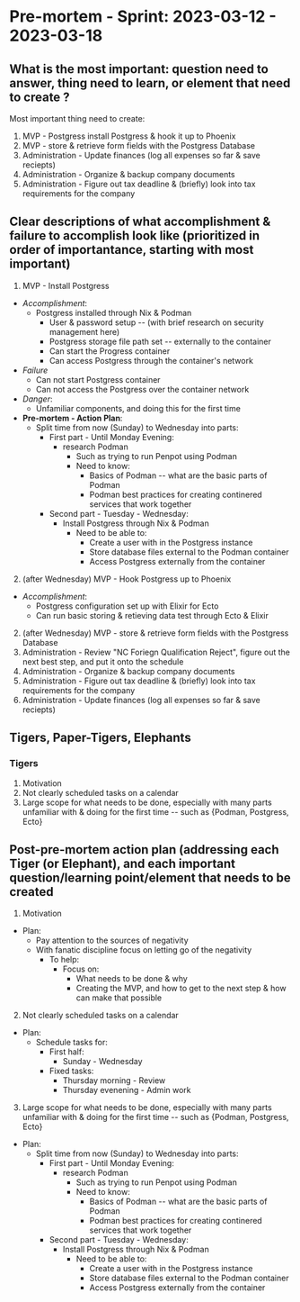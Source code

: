# Pre-mortem - Sprint: 2023-03-12 - 2023-03-18


## What is the most important: question need to answer, thing need to learn, or element that need to create ?

Most important thing need to create:

1. MVP - Postgress install Postgress & hook it up to Phoenix
2. MVP - store & retrieve form fields with the Postgress Database
3. Administration - Update finances (log all expenses so far & save reciepts)
4. Administration - Organize & backup company documents
5. Administration - Figure out tax deadline & (briefly) look into tax requirements for the company

## Clear descriptions of what accomplishment & failure to accomplish look like (prioritized in order of importantance, starting with most important)

1. MVP - Install Postgress
  - *Accomplishment*:
    - Postgress installed through Nix & Podman
      - User & password setup -- (with brief research on security management here)
      - Postgress storage file path set -- externally to the container
      - Can start the Progress container
      - Can access Postgress through the container's network
  - *Failure*
    - Can not start Postgress container
    - Can not access the Postgress over the container network
  - *Danger*:
    - Unfamiliar components, and doing this for the first time
  - **Pre-mortem - Action Plan**:
    - Split time from now (Sunday) to Wednesday into parts:
      - First part - Until Monday Evening:
        - research Podman
          - Such as trying to run Penpot using Podman
          - Need to know:
            - Basics of Podman -- what are the basic parts of Podman
            - Podman best practices for creating continered services that work together
      - Second part - Tuesday - Wednesday:
        - Install Postgress through Nix & Podman
          - Need to be able to:
            - Create a user with in the Postgress instance
            - Store database files external to the Podman container
            - Access Postgress externally from the container

2. (after Wednesday) MVP - Hook Postgress up to Phoenix
  - *Accomplishment*:
    - Postgress configuration set up with Elixir for Ecto
    - Can run basic storing & retieving data test through Ecto & Elixir

2. (after Wednesday) MVP - store & retrieve form fields with the Postgress Database
3. Administration - Review "NC Foriegn Qualification Reject", figure out the next best step, and put it onto the schedule
4. Administration - Organize & backup company documents
5. Administration - Figure out tax deadline & (briefly) look into tax requirements for the company
6. Administration - Update finances (log all expenses so far & save reciepts)

## Tigers, Paper-Tigers, Elephants

### Tigers

1. Motivation
2. Not clearly scheduled tasks on a calendar
3. Large scope for what needs to be done, especially with many parts unfamiliar with & doing for the first time -- such as {Podman, Postgress, Ecto}

## Post-pre-mortem action plan (addressing each Tiger (or Elephant), and each important question/learning point/element that needs to be created

1. Motivation
  - Plan:
    - Pay attention to the sources of negativity
    - With fanatic discipline focus on letting go of the negativity
      - To help:
        - Focus on:
          - What needs to be done & why
          - Creating the MVP, and how to get to the next step & how can make that possible

2. Not clearly scheduled tasks on a calendar
  - Plan:
    - Schedule tasks for:
      - First half:
        - Sunday - Wednesday
      - Fixed tasks:
        - Thursday morning - Review
        - Thursday evenening - Admin work

3. Large scope for what needs to be done, especially with many parts unfamiliar with & doing for the first time -- such as {Podman, Postgress, Ecto}
  - Plan:
    - Split time from now (Sunday) to Wednesday into parts:
      - First part - Until Monday Evening:
        - research Podman
          - Such as trying to run Penpot using Podman
          - Need to know:
            - Basics of Podman -- what are the basic parts of Podman
            - Podman best practices for creating continered services that work together
      - Second part - Tuesday - Wednesday:
        - Install Postgress through Nix & Podman
          - Need to be able to:
            - Create a user with in the Postgress instance
            - Store database files external to the Podman container
            - Access Postgress externally from the container

